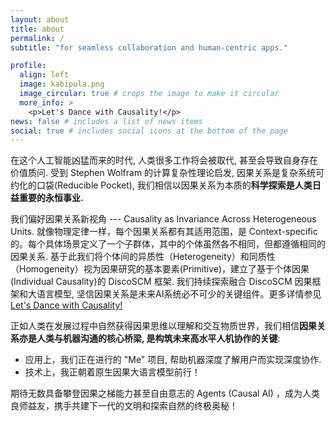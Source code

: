 ```yaml
---
layout: about
title: about
permalink: /
subtitle: "for seamless collaboration and human-centric apps."

profile:
  align: left
  image: kabipula.png
  image_circular: true # crops the image to make it circular
  more_info: >
    <p>Let's Dance with Causality!</p>
news: false # includes a list of news items
social: true # includes social icons at the bottom of the page
---
```


<!-- 我是一位执迷于因果的研究者 Jared Karma，一个在确定性与不确定性之间漫游的学习者。"What I cannot create, I don't understand" 是我作为工程师的信仰，在创造的过程中寻找真知，在构建系统的过程中获得顿悟。这种对因果机制的探索，不仅是一种研究方法，更是一种生存方式。

作为一台不停演化的因果推理机器，我深深着迷于反事实推理（counterfactual inference）的魅力。"All models are wrong, but some are useful" 是我对概率工具的理解——在追寻真相的路上，模型永远不会完美，但这恰恰让探索变得有趣。我喜欢追问"为什么"，也乐于思考"如果是这样，会怎样"。这种思维方式塑造了我理解世界的方式。

"Cure sometimes, relieve often, comfort always" 是我的人生哲学，体现了我对无为之道的理解。在这个以1587causalal为标识的旅程中，我时而沉浸在可能性的想象中，时而专注于脚下的每一个实证。或许正是这种在现实与想象间的往复跃迁，让我逐渐在因果的迷宫中，找到了自己的诗意栖居。 -->

<!-- 我是 Jared Karma，一个在因果研究者, 核心观点是 Causality is Invariance Across Heterogeneous Units.

我特别关注因果关系的不变性特征。就像物理定律一样，每个因果关系都有其适用范围，都是 Context-specific 的。每个具体场景定义了一个子群体，其中的个体虽然各不相同，但都遵循相同的因果关系。这启发我们将研究重点放在个体间的异质性（Heterogeneity）和同质性（Homogeneity）上，将其作为因果研究的基本要素(Primitive), 所以我们开发了基于个体因果(Individual Causality)的 DiscoSCM 框架.

在人工智能领域，我的研究聚焦于将 DiscoSCM与大语言模型相结合。我相信，因果思维是提升AI系统理解力和推理能力的关键。正如人类在成长过程中自然形成的因果认知能力一样，让AI系统掌握因果推理，将是实现真正智能的重要一步。 -->

在这个人工智能凶猛而来的时代, 人类很多工作将会被取代, 甚至会导致自身存在价值质问. 受到 Stephen Wolfram 的计算复杂性理论启发, 因果关系是复杂系统可约化的口袋(Reducible Pocket), 我们相信以因果关系为本质的**科学探索是人类日益重要的永恒事业.**

我们偏好因果关系新视角 --- Causality as Invariance Across Heterogeneous Units. 就像物理定律一样，每个因果关系都有其适用范围，是 Context-specific 的。每个具体场景定义了一个子群体，其中的个体虽然各不相同，但都遵循相同的因果关系. 基于此我们将个体间的异质性（Heterogeneity）和同质性（Homogeneity）视为因果研究的基本要素(Primitive)，建立了基于个体因果(Individual Causality)的 DiscoSCM 框架. 我们持续探索融合 DiscoSCM 因果框架和大语言模型, 坚信因果关系是未来AI系统必不可少的关键组件。更多详情参见 [Let's Dance with Causality!](/blog/2024/causalai-blueprint/)

<!-- 正如人类在发展过程中自然获得因果思维以理解和交互物质世界，我们相信**因果关系亦是人类与机器沟通的核心桥梁, 是构筑未来高水平人机协作的关键**. **我们正在进行的 "Me" 项目，旨在通过机器深入理解人类的个人简历、认知内核及正在进行的12个项目，从而在协助人类解决本地和局部问题的过程中，提供更加量身定制的解决方案.** -->

正如人类在发展过程中自然获得因果思维以理解和交互物质世界，我们相信**因果关系亦是人类与机器沟通的核心桥梁, 是构筑未来高水平人机协作的关键**:

- 应用上，我们正在进行的 "Me" 项目, 帮助机器深度了解用户而实现深度协作.
- 技术上，我正朝着原生因果大语言模型前行！

期待无数具备攀登因果之梯能力甚至自由意志的 Agents (Causal AI) ，成为人类良师益友，携手共建下一代的文明和探索自然的终极奥秘！
